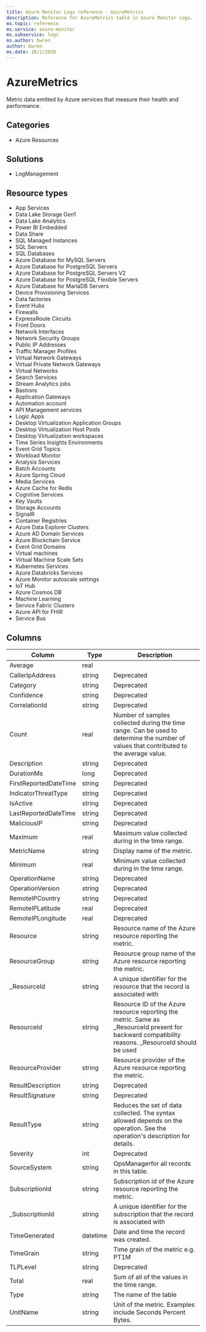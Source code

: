 ```yaml
---
title: Azure Monitor Logs reference - AzureMetrics
description: Reference for AzureMetrics table in Azure Monitor Logs.
ms.topic: reference
ms.service: azure-monitor
ms.subservice: logs
ms.author: bwren
author: bwren
ms.date: 10/1/2020
---
```


# AzureMetrics

 Metric data emitted by Azure services that measure their health and performance.

## Categories

- Azure Resources
## Solutions

- LogManagement
## Resource types

- App Services
- Data Lake Storage Gen1
- Data Lake Analytics
- Power BI Embedded
- Data Share
- SQL Managed Instances
- SQL Servers
- SQL Databases
- Azure Database for MySQL Servers
- Azure Database for PostgreSQL Servers
- Azure Database for PostgreSQL Servers V2
- Azure Database for PostgreSQL Flexible Servers
- Azure Database for MariaDB Servers
- Device Provisioning Services
- Data factories
- Event Hubs
- Firewalls
- ExpressRoute Circuits
- Front Doors
- Network Interfaces
- Network Security Groups
- Public IP Addresses
- Traffic Manager Profiles
- Virtual Network Gateways
- Virtual Private Network Gateways
- Virtual Networks
- Search Services
- Stream Analytics jobs
- Bastions
- Application Gateways
- Automation account
- API Management services
- Logic Apps
- Desktop Virtualization Application Groups
- Desktop Virtualization Host Pools
- Desktop Virtualization workspaces
- Time Series Insights Environments
- Event Grid Topics
- Workload Monitor
- Analysis Services
- Batch Accounts
- Azure Spring Cloud
- Media Services
- Azure Cache for Redis
- Cognitive Services
- Key Vaults
- Storage Accounts
- SignalR
- Container Registries
- Azure Data Explorer Clusters
- Azure AD Domain Services
- Azure Blockchain Service
- Event Grid Domains
- Virtual machines
- Virtual Machine Scale Sets
- Kubernetes Services
- Azure Databricks Services
- Azure Monitor autoscale settings
- IoT Hub
- Azure Cosmos DB
- Machine Learning
- Service Fabric Clusters
- Azure API for FHIR
- Service Bus




## Columns

|Column|Type|Description|
|---|---|---|
|Average|real||
|CallerIpAddress|string|Deprecated|
|Category|string|Deprecated|
|Confidence|string|Deprecated|
|CorrelationId|string|Deprecated|
|Count|real|Number of samples collected during the time range. Can be used to determine the number of values that contributed to the average value.|
|Description|string|Deprecated|
|DurationMs|long|Deprecated|
|FirstReportedDateTime|string|Deprecated|
|IndicatorThreatType|string|Deprecated|
|IsActive|string|Deprecated|
|LastReportedDateTime|string|Deprecated|
|MaliciousIP|string|Deprecated|
|Maximum|real|Maximum value collected during in the time range.|
|MetricName|string|Display name of the metric.|
|Minimum|real|Minimum value collected during in the time range.|
|OperationName|string|Deprecated|
|OperationVersion|string|Deprecated|
|RemoteIPCountry|string|Deprecated|
|RemoteIPLatitude|real|Deprecated|
|RemoteIPLongitude|real|Deprecated|
|Resource|string|Resource name of the Azure resource reporting the metric.|
|ResourceGroup|string|Resource group name of the Azure resource reporting the metric.|
|_ResourceId|string|A unique identifier for the resource that the record is associated with|
|ResourceId|string|Resource ID of the Azure resource reporting the metric. Same as _ResourceId present for backward compatibility reasons. _ResourceId should be used|
|ResourceProvider|string|Resource provider of the Azure resource reporting the metric.|
|ResultDescription|string|Deprecated|
|ResultSignature|string|Deprecated|
|ResultType|string|Reduces the set of data collected. The syntax allowed depends on the operation. See the operation's description for details.|
|Severity|int|Deprecated|
|SourceSystem|string|OpsManagerfor all records in this table.|
|SubscriptionId|string|Subscription id of the Azure resource reporting the metric.|
|_SubscriptionId|string|A unique identifier for the subscription that the record is associated with|
|TimeGenerated|datetime|Date and time the record was created.|
|TimeGrain|string|Time grain of the metric e.g. PT1M|
|TLPLevel|string|Deprecated|
|Total|real|Sum of all of the values in the time range.|
|Type|string|The name of the table|
|UnitName|string|Unit of the metric. Examples include Seconds Percent Bytes.|
